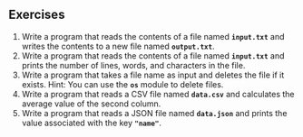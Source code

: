## Exercises

1. Write a program that reads the contents of a file named **`input.txt`** and writes the contents to a new file named **`output.txt`**.
2. Write a program that reads the contents of a file named **`input.txt`** and prints the number of lines, words, and characters in the file.
3. Write a program that takes a file name as input and deletes the file if it exists. Hint: You can use the **`os`** module to delete files.
4. Write a program that reads a CSV file named **`data.csv`** and calculates the average value of the second column.
5. Write a program that reads a JSON file named **`data.json`** and prints the value associated with the key **`"name"`**.
